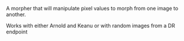 A morpher that will manipulate pixel values to morph from one image to another. 

Works with either Arnold and Keanu or with random images from a DR endpoint